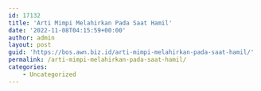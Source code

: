 ```yaml
---
id: 17132
title: 'Arti Mimpi Melahirkan Pada Saat Hamil'
date: '2022-11-08T04:15:59+00:00'
author: admin
layout: post
guid: 'https://bos.awn.biz.id/arti-mimpi-melahirkan-pada-saat-hamil/'
permalink: /arti-mimpi-melahirkan-pada-saat-hamil/
categories:
    - Uncategorized
---
```


